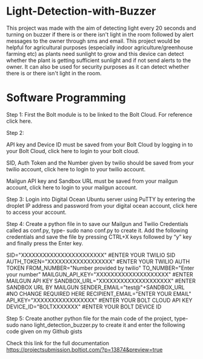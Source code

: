# Light-Detection-with-Buzzer
This project was made with the aim of detecting light every 20 seconds and turning on buzzer if there is or there isn't light in the room followed by alert messages to the owner through sms and email. This project would be helpful for agricultural purposes (especially indoor agriculture/greenhouse farming etc) as plants need sunlight to grow and this device can detect whether the plant is getting sufficient sunlight and if not send alerts to the owner. It can also be used for security purposes as it can detect whether there is or there isn't light in the room.

# Software Programming
Step 1: First the Bolt module is to be linked to the Bolt Cloud. For reference click here.

Step 2:

API key and Device ID must be saved from your Bolt Cloud by logging in to your Bolt Cloud, click here to login to your bolt cloud.

SID, Auth Token and the Number given by twilio should be saved from your twilio account, click here to login to your twilio account.

Mailgun API key and Sandbox URL must be saved from your mailgun account, click here to login to your mailgun account.

Step 3: Login into Digital Ocean Ubuntu server using PuTTY by entering the droplet IP address and password from your digital ocean account, click here to access your account.

Step 4: Create a python file in to save our Mailgun and Twilio Credentials called as conf.py, type- sudo nano conf.py to create it. Add the following credentials and save the file by pressing CTRL+X keys followed by “y” key and finally press the Enter key.


SID="XXXXXXXXXXXXXXXXXXXXXXX" #ENTER YOUR TWILIO SID
AUTH_TOKEN="XXXXXXXXXXXXXXXXXX" #ENTER YOUR TWILIO AUTH TOKEN
FROM_NUMBER="Number provided by twilio"
TO_NUMBER="Enter your number"
MAILGUN_API_KEY="XXXXXXXXXXXXXXXXXXXX"
 #ENTER MAILGUN API KEY 
SANDBOX_URL="XXXXXXXXXXXXXXXXXXXX" #ENTER SANDBOX URL BY MAILGUN
SENDER_EMAIL="test@"+SANDBOX_URL
 #NO CHANGE REQUIRED HERE
RECIPIENT_EMAIL="ENTER YOUR EMAIL"
API_KEY="XXXXXXXXXXXXXXXXX"
 #ENTER YOUR BOLT CLOUD API KEY
DEVICE_ID="BOLTXXXXXXX" #ENTER YOUR BOLT DEVICE ID 
﻿

Step 5: Create another python file for the main code of the project, type- sudo nano light_detection_buzzer.py to create it and enter the following code given on my Github gists 

 
Check this link for the full documentation https://projectsubmission.boltiot.com/?p=13874&preview=true
